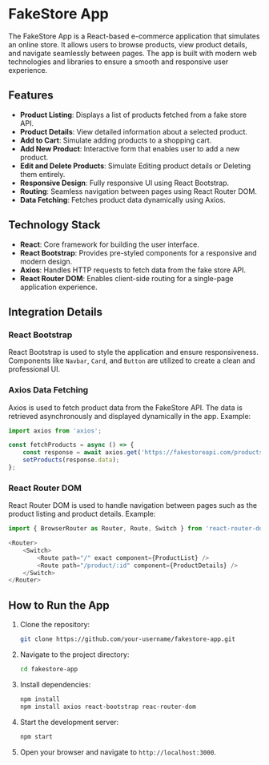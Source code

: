 # FakeStore App

The FakeStore App is a React-based e-commerce application that simulates an online store. It allows users to browse products, view product details, and navigate seamlessly between pages. The app is built with modern web technologies and libraries to ensure a smooth and responsive user experience.

## Features

- **Product Listing**: Displays a list of products fetched from a fake store API.
- **Product Details**: View detailed information about a selected product.
- **Add to Cart**: Simulate adding products to a shopping cart.
- **Add New Product**: Interactive form that enables user to add a new product. 
- **Edit and Delete Products**: Simulate Editing product details or Deleting them entirely.
- **Responsive Design**: Fully responsive UI using React Bootstrap.
- **Routing**: Seamless navigation between pages using React Router DOM.
- **Data Fetching**: Fetches product data dynamically using Axios.

## Technology Stack

- **React**: Core framework for building the user interface.
- **React Bootstrap**: Provides pre-styled components for a responsive and modern design.
- **Axios**: Handles HTTP requests to fetch data from the fake store API.
- **React Router DOM**: Enables client-side routing for a single-page application experience.

## Integration Details

### React Bootstrap
React Bootstrap is used to style the application and ensure responsiveness. Components like `Navbar`, `Card`, and `Button` are utilized to create a clean and professional UI.

### Axios Data Fetching
Axios is used to fetch product data from the FakeStore API. The data is retrieved asynchronously and displayed dynamically in the app. Example:
```javascript
import axios from 'axios';

const fetchProducts = async () => {
    const response = await axios.get('https://fakestoreapi.com/products');
    setProducts(response.data);
};
```

### React Router DOM
React Router DOM is used to handle navigation between pages such as the product listing and product details. Example:
```javascript
import { BrowserRouter as Router, Route, Switch } from 'react-router-dom';

<Router>
    <Switch>
        <Route path="/" exact component={ProductList} />
        <Route path="/product/:id" component={ProductDetails} />
    </Switch>
</Router>
```

## How to Run the App

1. Clone the repository:
     ```bash
     git clone https://github.com/your-username/fakestore-app.git
     ```
2. Navigate to the project directory:
     ```bash
     cd fakestore-app
     ```
3. Install dependencies:
     ```bash
     npm install
     npm install axios react-bootstrap reac-router-dom
     ```
4. Start the development server:
     ```bash
     npm start
     ```
5. Open your browser and navigate to `http://localhost:3000`.

